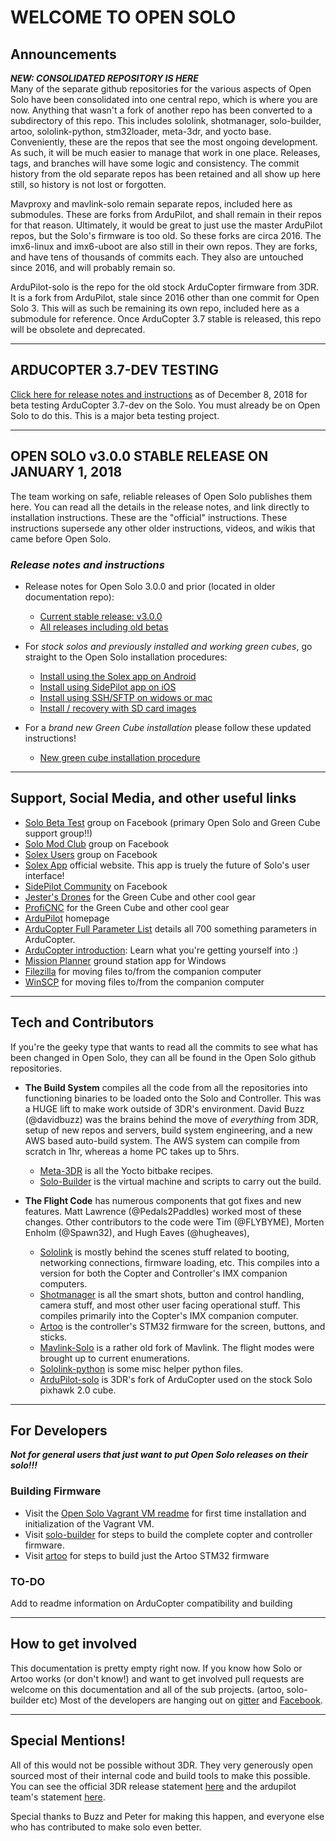# WELCOME TO OPEN SOLO #

## Announcements ##

***NEW: CONSOLIDATED REPOSITORY IS HERE***  
Many of the separate github repositories for the various aspects of Open Solo have been consolidated into one central repo, which is where you are now.  Anything that wasn't a fork of another repo has been converted to a subdirectory of this repo.  This includes sololink, shotmanager, solo-builder, artoo, sololink-python, stm32loader, meta-3dr, and yocto base.  Conveniently, these are the repos that see the most ongoing development.  As such, it will be much easier to manage that work in one place. Releases, tags, and branches will have some logic and consistency. The commit history from the old separate repos has been retained and all show up here still, so history is not lost or forgotten.

Mavproxy and mavlink-solo remain separate repos, included here as submodules. These are forks from ArduPilot, and shall remain in their repos for that reason.  Ultimately, it would be great to just use the master ArduPilot repos, but the Solo's firmware is too old.  So these forks are circa 2016.  The imx6-linux and imx6-uboot are also still in their own repos. They are forks, and have tens of thousands of commits each. They also are untouched since 2016, and will probably remain so.

ArduPilot-solo is the repo for the old stock ArduCopter firmware from 3DR.  It is a fork from ArduPilot, stale since 2016 other than one commit for Open Solo 3.  This will as such be remaining its own repo, included here as a submodule for reference.  Once ArduCopter 3.7 stable is released, this repo will be obsolete and deprecated.

***

## ARDUCOPTER 3.7-DEV TESTING ##

[Click here for release notes and instructions](/documentation/copter37.md) as of December 8, 2018 for beta testing ArduCopter 3.7-dev on the Solo.  You must already be on Open Solo to do this.  This is a major beta testing project.

---

## OPEN SOLO v3.0.0 STABLE RELEASE ON JANUARY 1, 2018 ##

The team working on safe, reliable releases of Open Solo publishes them here. You can read all the details in the release notes, and link directly to installation instructions. These are the "official" instructions. These instructions supersede any other older instructions, videos, and wikis that came before Open Solo.

### _Release notes and instructions_ ###

- Release notes for Open Solo 3.0.0 and prior (located in older documentation repo):
  - [Current stable release: v3.0.0](https://github.com/OpenSolo/documentation/releases/tag/v3.0.0)
  - [All releases including old betas](https://github.com/OpenSolo/documentation/releases/)

- For _stock solos and previously installed and working green cubes_, go straight to the Open Solo installation procedures:
  - [Install using the Solex app on Android](/documentation/install_solex.md)
  - [Install using SidePilot app on iOS](/documentation/initial_sidepilot.md)
  - [Install using SSH/SFTP on widows or mac](/documentation/initial_ssh.md)
  - [Install / recovery with SD card images](/documentation/install_sdimage.md)
  
- For a _brand new Green Cube installation_ please follow these updated instructions!
  - [New green cube installation procedure](/documentation/green_cube_install.md)

***

## Support, Social Media, and other useful links ##

* [Solo Beta Test](https://www.facebook.com/groups/617648671719759/) group on Facebook (primary Open Solo and Green Cube support group!!)
* [Solo Mod Club](https://www.facebook.com/groups/3DRSOLOModClub/) group on Facebook
* [Solex Users](https://www.facebook.com/groups/176789056089526/) group on Facebook
* [Solex App](http://www.solexapp.com/) official website. This app is truely the future of Solo's user interface!
* [SidePilot Community](https://www.facebook.com/sidepilotapp/) on Facebook
* [Jester's Drones](http://jestersdrones.org/store/l) for the Green Cube and other cool gear
* [ProfiCNC](http://www.proficnc.com/3dr-solo-accessories/79-the-cube.html) for the Green Cube and other cool gear
* [ArduPilot](http://ardupilot.org/) homepage
* [ArduCopter Full Parameter List](http://ardupilot.org/copter/docs/parameters.html) details all 700 something parameters in ArduCopter.
* [ArduCopter introduction](http://ardupilot.org/copter/docs/introduction.html): Learn what you're getting yourself into :)
* [Mission Planner](http://ardupilot.org/planner/docs/common-install-mission-planner.html) ground station app for Windows
* [Filezilla](https://filezilla-project.org/download.php?type=client) for moving files to/from the companion computer
* [WinSCP](https://winscp.net/eng/download.php) for moving files to/from the companion computer

***

## Tech and Contributors ##
If you're the geeky type that wants to read all the commits to see what has been changed in Open Solo, they can all be found in the Open Solo github repositories.

- **The Build System** compiles all the code from all the repositories into functioning binaries to be loaded onto the Solo and Controller. This was a HUGE lift to make work outside of 3DR's environment. David Buzz (@davidbuzz) was the brains behind the move of _everything_ from 3DR, setup of new repos and servers, build system engineering, and a new AWS based auto-build system. The AWS system can compile from scratch in 1hr, whereas a home PC takes up to 5hrs.
  - [Meta-3DR](https://github.com/OpenSolo/meta-3dr/commits/master) is all the Yocto bitbake recipes.
  - [Solo-Builder](https://github.com/OpenSolo/solo-builder/commits/master) is the virtual machine and scripts to carry out the build.

- **The Flight Code** has numerous components that got fixes and new features. Matt Lawrence (@Pedals2Paddles) worked most of these changes.  Other contributors to the code were Tim (@FLYBYME), Morten Enholm (@Spawn32), and Hugh Eaves (@hugheaves),
  - [Sololink](https://github.com/OpenSolo/sololink/commits/master) is mostly behind the scenes stuff related to booting, networking connections, firmware loading, etc. This compiles into a version for both the Copter and Controller's IMX companion computers.
  - [Shotmanager](https://github.com/OpenSolo/shotmanager/commits/master) is all the smart shots, button and control handling, camera stuff, and most other user facing operational stuff. This compiles primarily into the Copter's IMX companion computer.
  - [Artoo](https://github.com/OpenSolo/artoo/commits/master) is the controller's STM32 firmware for the screen, buttons, and sticks.
  - [Mavlink-Solo](https://github.com/OpenSolo/mavlink-solo/commits/master) is a rather old fork of Mavlink. The flight modes were brought up to current enumerations.
  - [Sololink-python](https://github.com/OpenSolo/sololink-python/commits/master) is some misc helper python files.
  - [ArduPilot-solo](https://github.com/OpenSolo/ardupilot-solo/commits/master) is 3DR's fork of ArduCopter used on the stock Solo pixhawk 2.0 cube.

***

## For Developers ##

***Not for general users that just want to put Open Solo releases on their solo!!!***
### Building Firmware ###

* Visit the [Open Solo Vagrant VM readme](/vagrant_readme.md) for first time installation and initialization of the Vagrant VM.
* Visit [solo-builder](/solo-builder) for steps to build the complete copter and controller firmware.
* Visit [artoo](/artoo) for steps to build just the Artoo STM32 firmware

### TO-DO ###

 Add to readme information on ArduCopter compatibility and building

***

## How to get involved ##
This documentation is pretty empty right now.  If you know how Solo or Artoo works (or don't know!) and want to get involved pull requests are welcome on this documentation and all of the sub projects. (artoo, solo-builder etc)  Most of the developers are hanging out on [gitter](https://gitter.im/ArduPilot/OpenSolo) and [Facebook](https://www.facebook.com/groups/3DRSOLOModClub/).

***

## Special Mentions! ##
All of this would not be possible without 3DR.  They very generously open sourced most of their internal code and build tools to make this possible. You can see the official 3DR release statement [here](https://3dr.com/blog/announcing-opensolo/) and the ardupilot team's statement [here](https://discuss.ardupilot.org/t/opensolo-initiative-by-the-ardupilot-team).

Special thanks to Buzz and Peter for making this happen, and everyone else who has contributed to make solo even better.
